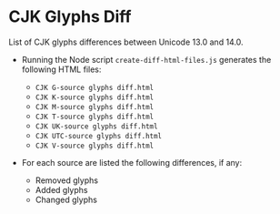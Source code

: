 # CJK Glyphs Diff

List of CJK glyphs differences between Unicode 13.0 and 14.0.

- Running the Node script `create-diff-html-files.js` generates the following HTML files:

    - `CJK G-source glyphs diff.html`
    - `CJK K-source glyphs diff.html`
    - `CJK M-source glyphs diff.html`
    - `CJK T-source glyphs diff.html`
    - `CJK UK-source glyphs diff.html`
    - `CJK UTC-source glyphs diff.html`
    - `CJK V-source glyphs diff.html`

- For each source are listed the following differences, if any:

    - Removed glyphs
    - Added glyphs
    - Changed glyphs

 
